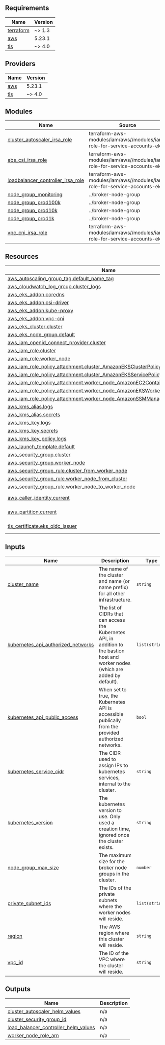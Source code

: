 <!-- BEGIN_TF_DOCS -->
## Requirements

| Name | Version |
|------|---------|
| <a name="requirement_terraform"></a> [terraform](#requirement\_terraform) | ~> 1.3 |
| <a name="requirement_aws"></a> [aws](#requirement\_aws) | 5.23.1 |
| <a name="requirement_tls"></a> [tls](#requirement\_tls) | ~> 4.0 |

## Providers

| Name | Version |
|------|---------|
| <a name="provider_aws"></a> [aws](#provider\_aws) | 5.23.1 |
| <a name="provider_tls"></a> [tls](#provider\_tls) | ~> 4.0 |

## Modules

| Name | Source | Version |
|------|--------|---------|
| <a name="module_cluster_autoscaler_irsa_role"></a> [cluster\_autoscaler\_irsa\_role](#module\_cluster\_autoscaler\_irsa\_role) | terraform-aws-modules/iam/aws//modules/iam-role-for-service-accounts-eks | 5.30.0 |
| <a name="module_ebs_csi_irsa_role"></a> [ebs\_csi\_irsa\_role](#module\_ebs\_csi\_irsa\_role) | terraform-aws-modules/iam/aws//modules/iam-role-for-service-accounts-eks | 5.30.0 |
| <a name="module_loadbalancer_controller_irsa_role"></a> [loadbalancer\_controller\_irsa\_role](#module\_loadbalancer\_controller\_irsa\_role) | terraform-aws-modules/iam/aws//modules/iam-role-for-service-accounts-eks | 5.30.0 |
| <a name="module_node_group_monitoring"></a> [node\_group\_monitoring](#module\_node\_group\_monitoring) | ../broker-node-group | n/a |
| <a name="module_node_group_prod100k"></a> [node\_group\_prod100k](#module\_node\_group\_prod100k) | ../broker-node-group | n/a |
| <a name="module_node_group_prod10k"></a> [node\_group\_prod10k](#module\_node\_group\_prod10k) | ../broker-node-group | n/a |
| <a name="module_node_group_prod1k"></a> [node\_group\_prod1k](#module\_node\_group\_prod1k) | ../broker-node-group | n/a |
| <a name="module_vpc_cni_irsa_role"></a> [vpc\_cni\_irsa\_role](#module\_vpc\_cni\_irsa\_role) | terraform-aws-modules/iam/aws//modules/iam-role-for-service-accounts-eks | 5.30.0 |

## Resources

| Name | Type |
|------|------|
| [aws_autoscaling_group_tag.default_name_tag](https://registry.terraform.io/providers/hashicorp/aws/5.23.1/docs/resources/autoscaling_group_tag) | resource |
| [aws_cloudwatch_log_group.cluster_logs](https://registry.terraform.io/providers/hashicorp/aws/5.23.1/docs/resources/cloudwatch_log_group) | resource |
| [aws_eks_addon.coredns](https://registry.terraform.io/providers/hashicorp/aws/5.23.1/docs/resources/eks_addon) | resource |
| [aws_eks_addon.csi-driver](https://registry.terraform.io/providers/hashicorp/aws/5.23.1/docs/resources/eks_addon) | resource |
| [aws_eks_addon.kube-proxy](https://registry.terraform.io/providers/hashicorp/aws/5.23.1/docs/resources/eks_addon) | resource |
| [aws_eks_addon.vpc-cni](https://registry.terraform.io/providers/hashicorp/aws/5.23.1/docs/resources/eks_addon) | resource |
| [aws_eks_cluster.cluster](https://registry.terraform.io/providers/hashicorp/aws/5.23.1/docs/resources/eks_cluster) | resource |
| [aws_eks_node_group.default](https://registry.terraform.io/providers/hashicorp/aws/5.23.1/docs/resources/eks_node_group) | resource |
| [aws_iam_openid_connect_provider.cluster](https://registry.terraform.io/providers/hashicorp/aws/5.23.1/docs/resources/iam_openid_connect_provider) | resource |
| [aws_iam_role.cluster](https://registry.terraform.io/providers/hashicorp/aws/5.23.1/docs/resources/iam_role) | resource |
| [aws_iam_role.worker_node](https://registry.terraform.io/providers/hashicorp/aws/5.23.1/docs/resources/iam_role) | resource |
| [aws_iam_role_policy_attachment.cluster_AmazonEKSClusterPolicy](https://registry.terraform.io/providers/hashicorp/aws/5.23.1/docs/resources/iam_role_policy_attachment) | resource |
| [aws_iam_role_policy_attachment.cluster_AmazonEKSServicePolicy](https://registry.terraform.io/providers/hashicorp/aws/5.23.1/docs/resources/iam_role_policy_attachment) | resource |
| [aws_iam_role_policy_attachment.worker_node_AmazonEC2ContainerRegistryReadOnly](https://registry.terraform.io/providers/hashicorp/aws/5.23.1/docs/resources/iam_role_policy_attachment) | resource |
| [aws_iam_role_policy_attachment.worker_node_AmazonEKSWorkerNodePolicy](https://registry.terraform.io/providers/hashicorp/aws/5.23.1/docs/resources/iam_role_policy_attachment) | resource |
| [aws_iam_role_policy_attachment.worker_node_AmazonSSMManagedInstanceCore](https://registry.terraform.io/providers/hashicorp/aws/5.23.1/docs/resources/iam_role_policy_attachment) | resource |
| [aws_kms_alias.logs](https://registry.terraform.io/providers/hashicorp/aws/5.23.1/docs/resources/kms_alias) | resource |
| [aws_kms_alias.secrets](https://registry.terraform.io/providers/hashicorp/aws/5.23.1/docs/resources/kms_alias) | resource |
| [aws_kms_key.logs](https://registry.terraform.io/providers/hashicorp/aws/5.23.1/docs/resources/kms_key) | resource |
| [aws_kms_key.secrets](https://registry.terraform.io/providers/hashicorp/aws/5.23.1/docs/resources/kms_key) | resource |
| [aws_kms_key_policy.logs](https://registry.terraform.io/providers/hashicorp/aws/5.23.1/docs/resources/kms_key_policy) | resource |
| [aws_launch_template.default](https://registry.terraform.io/providers/hashicorp/aws/5.23.1/docs/resources/launch_template) | resource |
| [aws_security_group.cluster](https://registry.terraform.io/providers/hashicorp/aws/5.23.1/docs/resources/security_group) | resource |
| [aws_security_group.worker_node](https://registry.terraform.io/providers/hashicorp/aws/5.23.1/docs/resources/security_group) | resource |
| [aws_security_group_rule.cluster_from_worker_node](https://registry.terraform.io/providers/hashicorp/aws/5.23.1/docs/resources/security_group_rule) | resource |
| [aws_security_group_rule.worker_node_from_cluster](https://registry.terraform.io/providers/hashicorp/aws/5.23.1/docs/resources/security_group_rule) | resource |
| [aws_security_group_rule.worker_node_to_worker_node](https://registry.terraform.io/providers/hashicorp/aws/5.23.1/docs/resources/security_group_rule) | resource |
| [aws_caller_identity.current](https://registry.terraform.io/providers/hashicorp/aws/5.23.1/docs/data-sources/caller_identity) | data source |
| [aws_partition.current](https://registry.terraform.io/providers/hashicorp/aws/5.23.1/docs/data-sources/partition) | data source |
| [tls_certificate.eks_oidc_issuer](https://registry.terraform.io/providers/hashicorp/tls/latest/docs/data-sources/certificate) | data source |

## Inputs

| Name | Description | Type | Default | Required |
|------|-------------|------|---------|:--------:|
| <a name="input_cluster_name"></a> [cluster\_name](#input\_cluster\_name) | The name of the cluster and name (or name prefix) for all other infrastructure. | `string` | n/a | yes |
| <a name="input_kubernetes_api_authorized_networks"></a> [kubernetes\_api\_authorized\_networks](#input\_kubernetes\_api\_authorized\_networks) | The list of CIDRs that can access the Kubernetes API, in addition to the bastion host and worker nodes (which are added by default). | `list(string)` | `[]` | no |
| <a name="input_kubernetes_api_public_access"></a> [kubernetes\_api\_public\_access](#input\_kubernetes\_api\_public\_access) | When set to true, the Kubernetes API is accessible publically from the provided authorized networks. | `bool` | `false` | no |
| <a name="input_kubernetes_service_cidr"></a> [kubernetes\_service\_cidr](#input\_kubernetes\_service\_cidr) | The CIDR used to assign IPs to kubernetes services, internal to the cluster. | `string` | `"10.100.0.0/16"` | no |
| <a name="input_kubernetes_version"></a> [kubernetes\_version](#input\_kubernetes\_version) | The kubernetes version to use. Only used a creation time, ignored once the cluster exists. | `string` | n/a | yes |
| <a name="input_node_group_max_size"></a> [node\_group\_max\_size](#input\_node\_group\_max\_size) | The maximum size for the broker node groups in the cluster. | `number` | `10` | no |
| <a name="input_private_subnet_ids"></a> [private\_subnet\_ids](#input\_private\_subnet\_ids) | The IDs of the private subnets where the worker nodes will reside. | `list(string)` | n/a | yes |
| <a name="input_region"></a> [region](#input\_region) | The AWS region where this cluster will reside. | `string` | n/a | yes |
| <a name="input_vpc_id"></a> [vpc\_id](#input\_vpc\_id) | The ID of the VPC where the cluster will reside. | `string` | n/a | yes |

## Outputs

| Name | Description |
|------|-------------|
| <a name="output_cluster_autoscaler_helm_values"></a> [cluster\_autoscaler\_helm\_values](#output\_cluster\_autoscaler\_helm\_values) | n/a |
| <a name="output_cluster_security_group_id"></a> [cluster\_security\_group\_id](#output\_cluster\_security\_group\_id) | n/a |
| <a name="output_load_balancer_controller_helm_values"></a> [load\_balancer\_controller\_helm\_values](#output\_load\_balancer\_controller\_helm\_values) | n/a |
| <a name="output_worker_node_role_arn"></a> [worker\_node\_role\_arn](#output\_worker\_node\_role\_arn) | n/a |
<!-- END_TF_DOCS -->